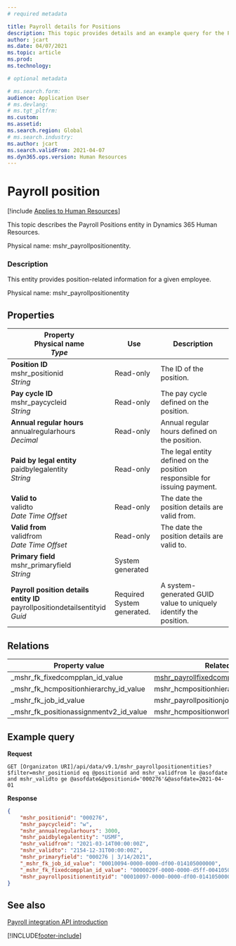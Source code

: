 ```yaml
---
# required metadata

title: Payroll details for Positions
description: This topic provides details and an example query for the Payroll details for the Positions entity in Dynamics 365 Human Resources.
author: jcart
ms.date: 04/07/2021
ms.topic: article
ms.prod: 
ms.technology: 

# optional metadata

# ms.search.form: 
audience: Application User
# ms.devlang: 
# ms.tgt_pltfrm: 
ms.custom: 
ms.assetid: 
ms.search.region: Global
# ms.search.industry: 
ms.author: jcart
ms.search.validFrom: 2021-04-07
ms.dyn365.ops.version: Human Resources
---
```


# Payroll position

[!include [Applies to Human Resources](../includes/applies-to-hr.md)]

This topic describes the Payroll Positions entity in Dynamics 365 Human Resources.

Physical name: mshr_payrollpositionentity.

### Description

This entity provides position-related information for a given employee.

Physical name: mshr_payrollpositionentity

## Properties

| Property</br>**Physical name**</br>***Type*** | Use | Description |
| --- | --- | --- |
| **Position ID**</br>mshr_positionid</br>*String* | Read-only | The ID of the position. |
| **Pay cycle ID**</br>mshr_paycycleid</br>*String* | Read-only | The pay cycle defined on the position. |
| **Annual regular hours**</br>annualregularhours</br>*Decimal* | Read-only | Annual regular hours defined on the position.  |
| **Paid by legal entity**</br>paidbylegalentity</br>*String* | Read-only | The legal entity defined on the position responsible for issuing payment. |
| **Valid to**</br>validto</br>*Date Time Offset* | Read-only | The date the position details are valid from. |
| **Valid from**</br>validfrom</br>*Date Time Offset* | Read-only | The date the position details are valid to. |
| **Primary field**</br>mshr_primaryfield</br>*String* | System generated |  |
| **Payroll position details entity ID**</br>payrollpositiondetailsentityid</br>*Guid* | Required</br>System generated. | A system-generated GUID value to uniquely identify the position.  |

## Relations

|Property value | Related entity | Navigation property | Collection type |
| --- | --- | --- | --- |
| _mshr_fk_fixedcompplan_id_value | [mshr_payrollfixedcompensationplanentity](hr-admin-integration-payroll-api-payroll-fixed-compensation-plan.md) | mshr_FK_FixedCompPlan_id | mshr_FK_PayrollFixedCompensationPlanEntity_PayrollPosition |
| _mshr_fk_hcmpositionhierarchy_id_value | mshr_hcmpositionhierarchyentity | mshr_FK_HcmPositionHierarchy_id | - |
| _mshr_fk_job_id_value | mshr_payrollpositionjobentity | mshr_FK_Job_id | mshr_FK_PayrollPositionJobEntity_Payroll |
| _mshr_fk_positionassignmentv2_id_value | mshr_hcmpositionworkerassignmentv2entity | mshr_FK_PositionAssignmentV2_id | - |


## Example query

**Request**

```http
GET [Organizaton URI]/api/data/v9.1/mshr_payrollpositionentities?$filter=mshr_positionid eq @positionid and mshr_validfrom le @asofdate and mshr_validto ge @asofdate&@positionid='000276'&@asofdate=2021-04-01
```

**Response**

```json
{
    "mshr_positionid": "000276",
    "mshr_paycycleid": "w",
    "mshr_annualregularhours": 3000,
    "mshr_paidbylegalentity": "USMF",
    "mshr_validfrom": "2021-03-14T00:00:00Z",
    "mshr_validto": "2154-12-31T00:00:00Z",
    "mshr_primaryfield": "000276 | 3/14/2021",
    "_mshr_fk_job_id_value": "00010094-0000-0000-df00-014105000000",
    "_mshr_fk_fixedcompplan_id_value": "0000029f-0000-0000-d5ff-004105000000",
    "mshr_payrollpositionentityid": "00010097-0000-0000-df00-014105000000"
}
```

## See also

[Payroll integration API introduction](hr-admin-integration-payroll-api-introduction.md)

[!INCLUDE[footer-include](../includes/footer-banner.md)]
